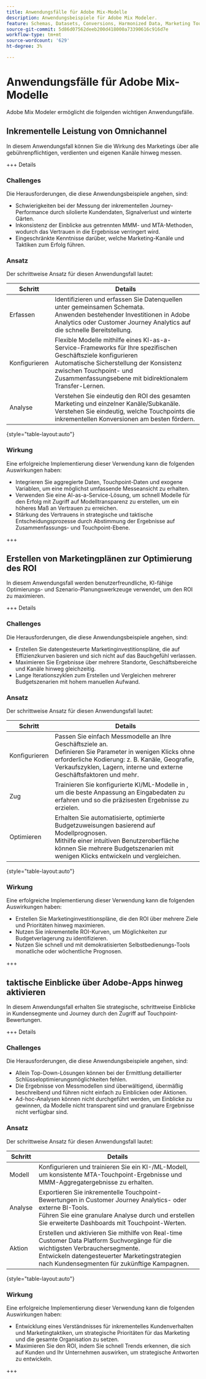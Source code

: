 ```yaml
---
title: Anwendungsfälle für Adobe Mix-Modelle
description: Anwendungsbeispiele für Adobe Mix Modeler.
feature: Schemas, Datasets, Conversions, Harmonized Data, Marketing Touch Points, Models, Plans
source-git-commit: 5d86d07562deeb200d418000a73390616c916d7e
workflow-type: tm+mt
source-wordcount: '629'
ht-degree: 3%

---
```



# Anwendungsfälle für Adobe Mix-Modelle

Adobe Mix Modeler ermöglicht die folgenden wichtigen Anwendungsfälle.

## Inkrementelle Leistung von Omnichannel

In diesem Anwendungsfall können Sie die Wirkung des Marketings über alle gebührenpflichtigen, verdienten und eigenen Kanäle hinweg messen.

+++ Details

### Challenges

Die Herausforderungen, die diese Anwendungsbeispiele angehen, sind:

* Schwierigkeiten bei der Messung der inkrementellen Journey-Performance durch silolierte Kundendaten, Signalverlust und winterte Gärten.
* Inkonsistenz der Einblicke aus getrennten MMM- und MTA-Methoden, wodurch das Vertrauen in die Ergebnisse verringert wird.
* Eingeschränkte Kenntnisse darüber, welche Marketing-Kanäle und Taktiken zum Erfolg führen.

### Ansatz

Der schrittweise Ansatz für diesen Anwendungsfall lautet:

| Schritt | Details |
|---|---|
| Erfassen | Identifizieren und erfassen Sie Datenquellen unter gemeinsamen Schemata. <br/>Anwenden bestehender Investitionen in Adobe Analytics oder Customer Journey Analytics auf die schnelle Bereitstellung. |
| Konfigurieren | Flexible Modelle mithilfe eines KI-as-a-Service-Frameworks für Ihre spezifischen Geschäftsziele konfigurieren<br/>Automatische Sicherstellung der Konsistenz zwischen Touchpoint- und Zusammenfassungsebene mit bidirektionalem Transfer-Lernen. |
| Analyse | Verstehen Sie eindeutig den ROI des gesamten Marketing und einzelner Kanäle/Subkanäle.<br/>Verstehen Sie eindeutig, welche Touchpoints die inkrementellen Konversionen am besten fördern. |

{style="table-layout:auto"}


### Wirkung

Eine erfolgreiche Implementierung dieser Verwendung kann die folgenden Auswirkungen haben:

* Integrieren Sie aggregierte Daten, Touchpoint-Daten und exogene Variablen, um eine möglichst umfassende Messeansicht zu erhalten.
* Verwenden Sie eine AI-as-a-Service-Lösung, um schnell Modelle für den Erfolg mit Zugriff auf Modelltransparenz zu erstellen, um ein höheres Maß an Vertrauen zu erreichen.
* Stärkung des Vertrauens in strategische und taktische Entscheidungsprozesse durch Abstimmung der Ergebnisse auf Zusammenfassungs- und Touchpoint-Ebene.

+++


## Erstellen von Marketingplänen zur Optimierung des ROI

In diesem Anwendungsfall werden benutzerfreundliche, KI-fähige Optimierungs- und Szenario-Planungswerkzeuge verwendet, um den ROI zu maximieren.

+++ Details

### Challenges

Die Herausforderungen, die diese Anwendungsbeispiele angehen, sind:

* Erstellen Sie datengesteuerte Marketinginvestitionspläne, die auf Effizienzkurven basieren und sich nicht auf das Bauchgefühl verlassen.
* Maximieren Sie Ergebnisse über mehrere Standorte, Geschäftsbereiche und Kanäle hinweg gleichzeitig.
* Lange Iterationszyklen zum Erstellen und Vergleichen mehrerer Budgetszenarien mit hohem manuellen Aufwand.


### Ansatz

Der schrittweise Ansatz für diesen Anwendungsfall lautet:

| Schritt | Details |
|---|---|
| Konfigurieren | Passen Sie einfach Messmodelle an Ihre Geschäftsziele an.<br/>Definieren Sie Parameter in wenigen Klicks ohne erforderliche Kodierung: z. B. Kanäle, Geografie, Verkaufszyklen, Lagern, interne und externe Geschäftsfaktoren und mehr. |
| Zug | Trainieren Sie konfigurierte KI/ML-Modelle in , um die beste Anpassung an Eingabedaten zu erfahren und so die präzisesten Ergebnisse zu erzielen. |
| Optimieren | Erhalten Sie automatisierte, optimierte Budgetzuweisungen basierend auf Modellprognosen.<br/>Mithilfe einer intuitiven Benutzeroberfläche können Sie mehrere Budgetszenarien mit wenigen Klicks entwickeln und vergleichen. |

{style="table-layout:auto"}


### Wirkung

Eine erfolgreiche Implementierung dieser Verwendung kann die folgenden Auswirkungen haben:

* Erstellen Sie Marketinginvestitionspläne, die den ROI über mehrere Ziele und Prioritäten hinweg maximieren.
* Nutzen Sie inkrementelle ROI-Kurven, um Möglichkeiten zur Budgetverlagerung zu identifizieren.
* Nutzen Sie schnell und mit demokratisierten Selbstbedienungs-Tools monatliche oder wöchentliche Prognosen.

+++

<!-- This use case is not supported with initial release

## Make data-driven inflight optimizations

This use case helps you to improve ROI weekly by assessing actual and forecasted performance to make inflight improvements.

+++ Details

### Challenges

The challenges this use case addresses are:

* Campaign performance is often slow, or lacks granularity need to confidently optimize.
* Messy, non-standardized data across dozens of channels and sources drives slow time to insight.
* No democratized access to tools and overreliance on select experts or external vendors, increasing turnaround times.



### Approach

The step based approach for this use case:

| Step | Details |
|---|---|
| Ingest | Ingest data in common schemas for easy model refreshes and reusability across Experience Platform applications.<br/>Streamline data piping, cleaning & QA with automated harmonization tools. |
| Refresh | Build and refresh AI/ML  models using a user-friendly, self-service platform.<br/>Get new results, including historic and forecasted ROIs by channel, on a weekly or monthly basis. |
| Optimize | Make rapid inflight optimizations by shifting spend across channels based on measured performance. |

{style="table-layout:auto"}


### Impact 

Successful implementation of this use can have the following impact:

* Maximize speed, scalability, and usability across measurement & analytic use cases with standardized data schemas and common data foundation.
* Rapidly make weekly or monthly inflight optimizations and maximize ROI with data-driven spend shifts that reflect best forecasted ROIs.

+++

-->

## taktische Einblicke über Adobe-Apps hinweg aktivieren

In diesem Anwendungsfall erhalten Sie strategische, schrittweise Einblicke in Kundensegmente und Journey durch den Zugriff auf Touchpoint-Bewertungen.

+++ Details

### Challenges

Die Herausforderungen, die diese Anwendungsbeispiele angehen, sind:

* Allein Top-Down-Lösungen können bei der Ermittlung detaillierter Schlüsseloptimierungsmöglichkeiten fehlen.
* Die Ergebnisse von Messmodellen sind überwältigend, übermäßig beschreibend und führen nicht einfach zu Einblicken oder Aktionen.
* Ad-hoc-Analysen können nicht durchgeführt werden, um Einblicke zu gewinnen, da Modelle nicht transparent sind und granulare Ergebnisse nicht verfügbar sind.


### Ansatz

Der schrittweise Ansatz für diesen Anwendungsfall lautet:

| Schritt | Details |
|---|---|
| Modell | Konfigurieren und trainieren Sie ein KI-/ML-Modell, um konsistente MTA-Touchpoint-Ergebnisse und MMM-Aggregatergebnisse zu erhalten. |
| Analyse | Exportieren Sie inkrementelle Touchpoint-Bewertungen in Customer Journey Analytics- oder externe BI-Tools.<br/>Führen Sie eine granulare Analyse durch und erstellen Sie erweiterte Dashboards mit Touchpoint-Werten. |
| Aktion | Erstellen und aktivieren Sie mithilfe von Real-time Customer Data Platform Suchvorgänge für die wichtigsten Verbrauchersegmente.<br/>Entwickeln datengesteuerter Marketingstrategien nach Kundensegmenten für zukünftige Kampagnen. |

{style="table-layout:auto"}


### Wirkung

Eine erfolgreiche Implementierung dieser Verwendung kann die folgenden Auswirkungen haben:

* Entwicklung eines Verständnisses für inkrementelles Kundenverhalten und Marketingtaktiken, um strategische Prioritäten für das Marketing und die gesamte Organisation zu setzen.
* Maximieren Sie den ROI, indem Sie schnell Trends erkennen, die sich auf Kunden und Ihr Unternehmen auswirken, um strategische Antworten zu entwickeln.


+++

